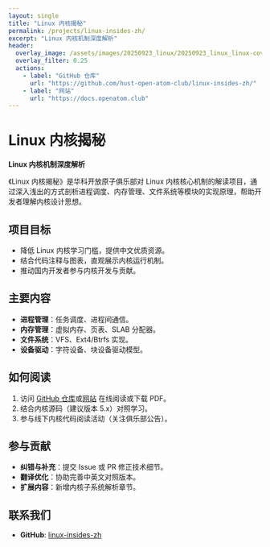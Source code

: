 ```yaml
---
layout: single
title: "Linux 内核揭秘"
permalink: /projects/linux-insides-zh/
excerpt: "Linux 内核机制深度解析"
header:
  overlay_image: /assets/images/20250923_linux/20250923_linux_linux-cover.png
  overlay_filter: 0.25
  actions:
    - label: "GitHub 仓库"
      url: "https://github.com/hust-open-atom-club/linux-insides-zh/"
    - label: "网站"
      url: "https://docs.openatom.club"
---
```


# Linux 内核揭秘

**Linux 内核机制深度解析**

《Linux 内核揭秘》是华科开放原子俱乐部对 Linux 内核核心机制的解读项目，通过深入浅出的方式剖析进程调度、内存管理、文件系统等模块的实现原理，帮助开发者理解内核设计思想。

## 项目目标
- 降低 Linux 内核学习门槛，提供中文优质资源。
- 结合代码注释与图表，直观展示内核运行机制。
- 推动国内开发者参与内核开发与贡献。

## 主要内容
- **进程管理**：任务调度、进程间通信。
- **内存管理**：虚拟内存、页表、SLAB 分配器。
- **文件系统**：VFS、Ext4/Btrfs 实现。
- **设备驱动**：字符设备、块设备驱动模型。

## 如何阅读
1. 访问 [GitHub 仓库](https://github.com/hust-open-atom-club/linux-insides-zh)或[网站](https://docs.openatom.club/) 在线阅读或下载 PDF。
2. 结合内核源码（建议版本 5.x）对照学习。
3. 参与线下内核代码阅读活动（关注俱乐部公告）。

## 参与贡献
- **纠错与补充**：提交 Issue 或 PR 修正技术细节。
- **翻译优化**：协助完善中英文对照版本。
- **扩展内容**：新增内核子系统解析章节。

## 联系我们
- **GitHub**: [linux-insides-zh](https://github.com/hust-open-atom-club/linux-insides-zh)
